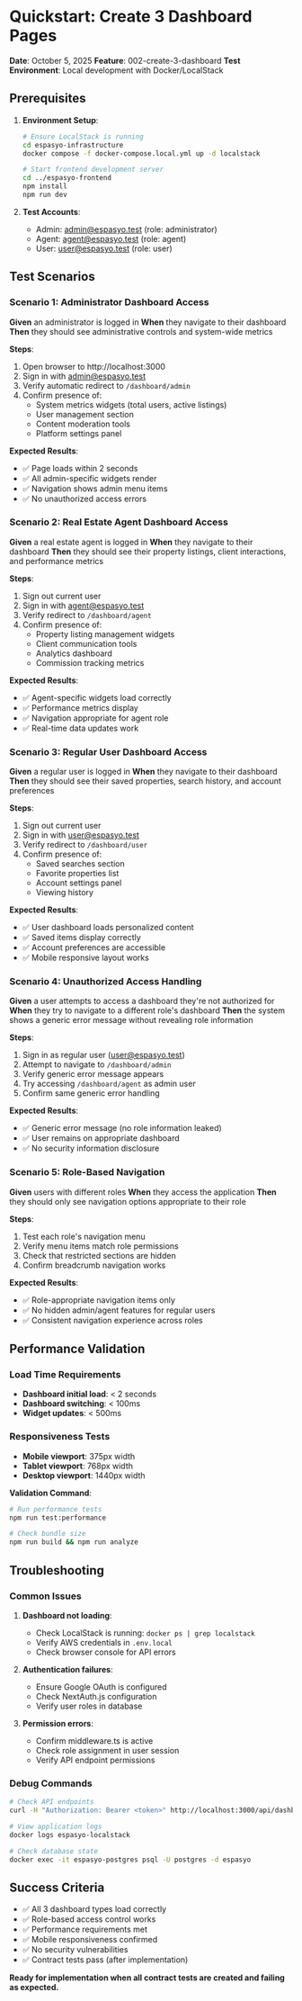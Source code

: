 # Quickstart: Create 3 Dashboard Pages

**Date**: October 5, 2025
**Feature**: 002-create-3-dashboard
**Test Environment**: Local development with Docker/LocalStack

## Prerequisites

1. **Environment Setup**:
   ```bash
   # Ensure LocalStack is running
   cd espasyo-infrastructure
   docker compose -f docker-compose.local.yml up -d localstack

   # Start frontend development server
   cd ../espasyo-frontend
   npm install
   npm run dev
   ```

2. **Test Accounts**:
   - Admin: admin@espasyo.test (role: administrator)
   - Agent: agent@espasyo.test (role: agent)
   - User: user@espasyo.test (role: user)

## Test Scenarios

### Scenario 1: Administrator Dashboard Access
**Given** an administrator is logged in
**When** they navigate to their dashboard
**Then** they should see administrative controls and system-wide metrics

**Steps**:
1. Open browser to http://localhost:3000
2. Sign in with admin@espasyo.test
3. Verify automatic redirect to `/dashboard/admin`
4. Confirm presence of:
   - System metrics widgets (total users, active listings)
   - User management section
   - Content moderation tools
   - Platform settings panel

**Expected Results**:
- ✅ Page loads within 2 seconds
- ✅ All admin-specific widgets render
- ✅ Navigation shows admin menu items
- ✅ No unauthorized access errors

### Scenario 2: Real Estate Agent Dashboard Access
**Given** a real estate agent is logged in
**When** they navigate to their dashboard
**Then** they should see their property listings, client interactions, and performance metrics

**Steps**:
1. Sign out current user
2. Sign in with agent@espasyo.test
3. Verify redirect to `/dashboard/agent`
4. Confirm presence of:
   - Property listing management widgets
   - Client communication tools
   - Analytics dashboard
   - Commission tracking metrics

**Expected Results**:
- ✅ Agent-specific widgets load correctly
- ✅ Performance metrics display
- ✅ Navigation appropriate for agent role
- ✅ Real-time data updates work

### Scenario 3: Regular User Dashboard Access
**Given** a regular user is logged in
**When** they navigate to their dashboard
**Then** they should see their saved properties, search history, and account preferences

**Steps**:
1. Sign out current user
2. Sign in with user@espasyo.test
3. Verify redirect to `/dashboard/user`
4. Confirm presence of:
   - Saved searches section
   - Favorite properties list
   - Account settings panel
   - Viewing history

**Expected Results**:
- ✅ User dashboard loads personalized content
- ✅ Saved items display correctly
- ✅ Account preferences are accessible
- ✅ Mobile responsive layout works

### Scenario 4: Unauthorized Access Handling
**Given** a user attempts to access a dashboard they're not authorized for
**When** they try to navigate to a different role's dashboard
**Then** the system shows a generic error message without revealing role information

**Steps**:
1. Sign in as regular user (user@espasyo.test)
2. Attempt to navigate to `/dashboard/admin`
3. Verify generic error message appears
4. Try accessing `/dashboard/agent` as admin user
5. Confirm same generic error handling

**Expected Results**:
- ✅ Generic error message (no role information leaked)
- ✅ User remains on appropriate dashboard
- ✅ No security information disclosure

### Scenario 5: Role-Based Navigation
**Given** users with different roles
**When** they access the application
**Then** they should only see navigation options appropriate to their role

**Steps**:
1. Test each role's navigation menu
2. Verify menu items match role permissions
3. Check that restricted sections are hidden
4. Confirm breadcrumb navigation works

**Expected Results**:
- ✅ Role-appropriate navigation items only
- ✅ No hidden admin/agent features for regular users
- ✅ Consistent navigation experience across roles

## Performance Validation

### Load Time Requirements
- **Dashboard initial load**: < 2 seconds
- **Dashboard switching**: < 100ms
- **Widget updates**: < 500ms

### Responsiveness Tests
- **Mobile viewport**: 375px width
- **Tablet viewport**: 768px width
- **Desktop viewport**: 1440px width

**Validation Command**:
```bash
# Run performance tests
npm run test:performance

# Check bundle size
npm run build && npm run analyze
```

## Troubleshooting

### Common Issues

1. **Dashboard not loading**:
   - Check LocalStack is running: `docker ps | grep localstack`
   - Verify AWS credentials in `.env.local`
   - Check browser console for API errors

2. **Authentication failures**:
   - Ensure Google OAuth is configured
   - Check NextAuth.js configuration
   - Verify user roles in database

3. **Permission errors**:
   - Confirm middleware.ts is active
   - Check role assignment in user session
   - Verify API endpoint permissions

### Debug Commands
```bash
# Check API endpoints
curl -H "Authorization: Bearer <token>" http://localhost:3000/api/dashboard/admin

# View application logs
docker logs espasyo-localstack

# Check database state
docker exec -it espasyo-postgres psql -U postgres -d espasyo
```

## Success Criteria

- ✅ All 3 dashboard types load correctly
- ✅ Role-based access control works
- ✅ Performance requirements met
- ✅ Mobile responsiveness confirmed
- ✅ No security vulnerabilities
- ✅ Contract tests pass (after implementation)

**Ready for implementation when all contract tests are created and failing as expected.**